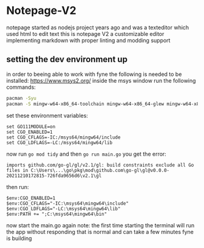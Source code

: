 # Notepage-V2
notepage started as nodejs project years ago and was a texteditor which used html to edit text this is notepage V2  a customizable editor implementing markdown with proper linting and modding support

## setting the dev environment up
in order to beeing able to work with fyne the following is needed to be installed:
https://www.msys2.org/
inside the msys window run the following commands:
```sh
pacman -Syu
pacman -S mingw-w64-x86_64-toolchain mingw-w64-x86_64-glew mingw-w64-x86_64-glfw
```

set these environment variables:
```
set GO111MODULE=on
set CGO_ENABLED=1
set CGO_CFLAGS=-IC:/msys64/mingw64/include
set CGO_LDFLAGS=-LC:/msys64/mingw64/lib
```
now run `go mod tidy` and then `go run main.go`
you get the error:
```
imports github.com/go-gl/gl/v2.1/gl: build constraints exclude all Go files in C:\Users\...\go\pkg\mod\github.com\go-gl\gl@v0.0.0-20211210172815-726fda9656d6\v2.1\gl
```
then run:
```
$env:CGO_ENABLED=1
$env:CGO_CFLAGS="-IC:\msys64\mingw64\include"
$env:CGO_LDFLAGS="-LC:\msys64\mingw64\lib"
$env:PATH += ";C:\msys64\mingw64\bin"
```
now start the main.go again
note: the first time starting the terminal will run the app without responding that is normal and can take a few minutes fyne is building 